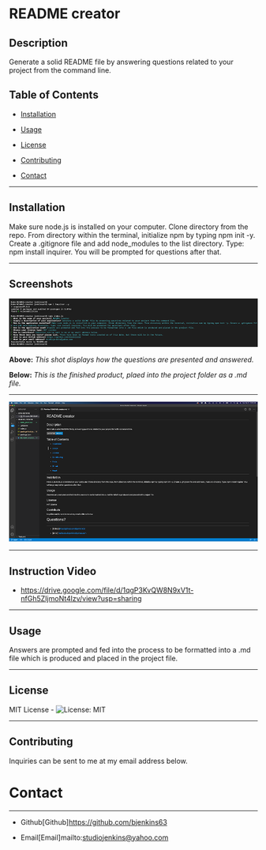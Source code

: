 # README creator

## Description
Generate a solid README file by answering questions related to your project from the command line.



## Table of Contents

* [Installation](#installation)

* [Usage](#usage)

* [License](#license)

* [Contributing](#contributing)

* [Contact](#contact)

-----------

## Installation
Make sure node.js is installed on your computer. Clone directory from the repo. From directory within the terminal, initialize npm by typing npm init -y. Create a .gitignore file and add node_modules to the list directory. Type: npm install inquirer. You will be prompted for questions after that.

_________

## Screenshots

![](README_1.png)

**Above:**  *This shot displays how the questions are presented and answered.*


**Below:** *This is the finished product, plaed into the project folder as a .md file.*

_________

![](README_2.png)

_________
## Instruction Video

* https://drive.google.com/file/d/1qgP3KvQW8N9xV1t-nfGh5ZIjmoNt4lzv/view?usp=sharing

_________

## Usage
Answers are prompted and fed into the process to be formatted into a .md file which is produced and placed in the project file.

_________

## License
MIT License - ![License: MIT](https://img.shields.io/badge/License-MIT-yellow.svg)
_________

## Contributing
Inquiries can be sent to me at my email address below.

# Contact
*********

* Github[Github]https://github.com/bjenkins63

* Email[Email]mailto:studiojenkins@yahoo.com